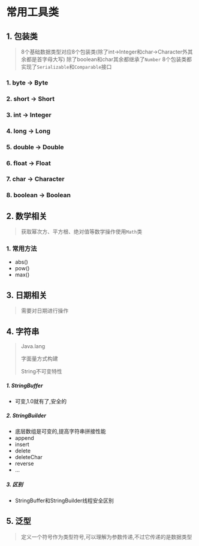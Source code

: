 # 常用工具类



## 1. 包装类

> 8个基础数据类型对应8个包装类(除了int->Integer和char->Character外其余都是首字母大写)
> 除了boolean和char其余都继承了`Number`
> 8个包装类都实现了`Serializable`和`Comparable`接口

### 1. byte -> Byte

### 2. short -> Short

### 3. int -> Integer

### 4. long -> Long

### 5. double -> Double

### 6. float -> Float

### 7. char -> Character

### 8. boolean -> Boolean


## 2. 数学相关

> 获取幂次方、平方根、绝对值等数学操作使用`Math`类

### 1. 常用方法

- abs()
- pow()
- max()


## 3. 日期相关

> 需要对日期进行操作



## 4. 字符串

> Java.lang
>
> 字面量方式构建
>
> String不可变特性

##### 1. StringBuffer  

- 可变,1.0就有了,安全的

##### 2. StringBuilder

- 底层数组是可变的,提高字符串拼接性能
- append
- insert
- delete
- deleteChar
- reverse
- ...

##### 3. 区别

- StringBuffer和StringBuilder线程安全区别








## 5. 泛型

> 定义一个符号作为类型符号,可以理解为参数传递,不过它传递的是数据类型
